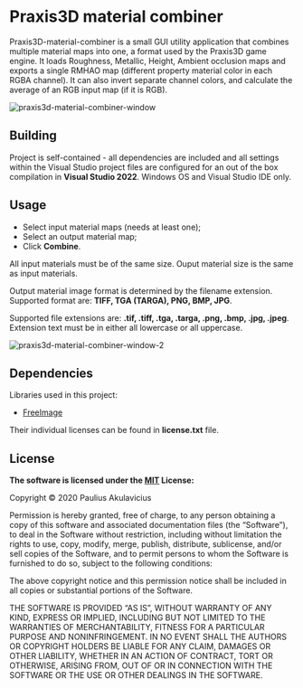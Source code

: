 Praxis3D material combiner
===================  

Praxis3D-material-combiner is a small GUI utility application that combines multiple material maps into one, a format used by the Praxis3D game engine. It loads Roughness, Metallic, Height, Ambient occlusion maps and exports a single RMHAO map (different property material color in each RGBA channel). It can also invert separate channel colors, and calculate the average of an RGB input map (if it is RGB).  

![praxis3d-material-combiner-window](https://i.imgur.com/CloBVPd.png)

## Building

Project is self-contained - all dependencies are included and all settings within the Visual Studio project files are configured for an out of the box compilation in **Visual Studio 2022**. Windows OS and Visual Studio IDE only.

## Usage

- Select input material maps (needs at least one);   
- Select an output material map;  
- Click **Combine**.  
  
All input materials must be of the same size. Ouput material size is the same as input materials.

Output material image format is determined by the filename extension. Supported format are: **TIFF, TGA (TARGA), PNG, BMP, JPG**.

Supported file extensions are: **.tif, .tiff, .tga, .targa, .png, .bmp, .jpg, .jpeg**. Extension text must be in either all lowercase or all uppercase.



![praxis3d-material-combiner-window-2](https://i.imgur.com/NGta2Aq.png)

## Dependencies
Libraries used in this project:  

- [FreeImage](https://freeimage.sourceforge.io/)  
    
Their individual licenses can be found in **license.txt** file.


## License

**The software is licensed under the [MIT](https://choosealicense.com/licenses/mit/) License:**

Copyright © 2020 Paulius Akulavicius

Permission is hereby granted, free of charge, 
to any person obtaining a copy of this software 
and associated documentation files (the “Software”), 
to deal in the Software without restriction, 
including without limitation the rights to use, 
copy, modify, merge, publish, distribute, sublicense, 
and/or sell copies of the Software, and to permit 
persons to whom the Software is furnished to do so, 
subject to the following conditions:

The above copyright notice and this permission notice 
shall be included in all copies or substantial portions 
of the Software.

THE SOFTWARE IS PROVIDED “AS IS”, WITHOUT WARRANTY OF ANY KIND, 
EXPRESS OR IMPLIED, INCLUDING BUT NOT LIMITED TO THE WARRANTIES 
OF MERCHANTABILITY, FITNESS FOR A PARTICULAR PURPOSE AND 
NONINFRINGEMENT. IN NO EVENT SHALL THE AUTHORS OR COPYRIGHT 
HOLDERS BE LIABLE FOR ANY CLAIM, DAMAGES OR OTHER LIABILITY, 
WHETHER IN AN ACTION OF CONTRACT, TORT OR OTHERWISE, ARISING FROM, 
OUT OF OR IN CONNECTION WITH THE SOFTWARE OR THE USE OR OTHER 
DEALINGS IN THE SOFTWARE.
